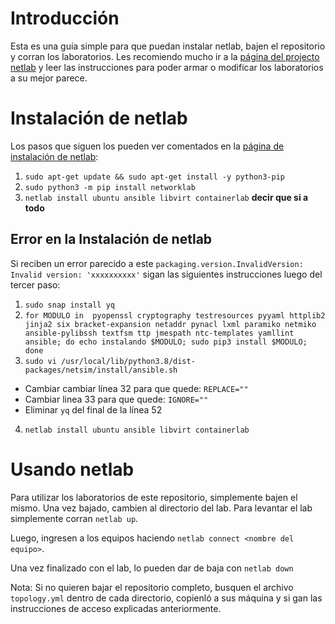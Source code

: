 # Introducción
Esta es una guía simple para que puedan instalar netlab, bajen el repositorio y corran los laboratorios. Les recomiendo mucho ir a la [página del projecto netlab](https://netlab.tools/) y leer las instrucciones para poder armar o modificar los laboratorios a su mejor parece.
# Instalación de netlab
Los pasos que siguen los pueden ver comentados en la [página de instalación de netlab](https://netlab.tools/install/):
1) `sudo apt-get update && sudo apt-get install -y python3-pip`
2) `sudo python3 -m pip install networklab`
3) `netlab install ubuntu ansible libvirt containerlab` **decir que si a todo**
## Error en la Instalación de netlab
Si reciben un error parecido a este `packaging.version.InvalidVersion: Invalid version: 'xxxxxxxxxx'` sigan las siguientes instrucciones luego del tercer paso:
1) `sudo snap install yq`
2) ```for MODULO in  pyopenssl cryptography testresources pyyaml httplib2 jinja2 six bracket-expansion netaddr pynacl lxml paramiko netmiko ansible-pylibssh textfsm ttp jmespath ntc-templates yamllint ansible; do echo instalando $MODULO; sudo pip3 install $MODULO; done```
3) `sudo vi /usr/local/lib/python3.8/dist-packages/netsim/install/ansible.sh`
- Cambiar cambiar línea 32 para que quede: `REPLACE=""`
- Cambiar linea 33 para que quede: `IGNORE=""`
- Eliminar `yq` del final de la línea 52
4) `netlab install ubuntu ansible libvirt containerlab`
# Usando netlab
Para utilizar los laboratorios de este repositorio, simplemente bajen el mismo. Una vez bajado, cambien al directorio del lab. Para levantar el lab simplemente corran `netlab up`.

Luego, ingresen a los equipos haciendo `netlab connect <nombre del equipo>`.

Una vez finalizado con el lab, lo pueden dar de baja con `netlab down`

Nota: Si no quieren bajar el repositorio completo, busquen el archivo `topology.yml` dentro de cada directorio, copienló a sus máquina y si gan las instrucciones de acceso explicadas anteriormente.
